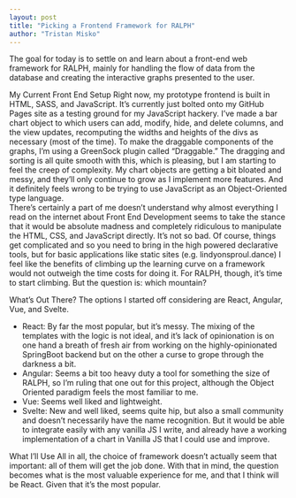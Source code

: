 ```yaml
---
layout: post
title: "Picking a Frontend Framework for RALPH"
author: "Tristan Misko"
---
```


The goal for today is to settle on and learn about a front-end web framework for RALPH, mainly for handling the flow of data from the database and creating the interactive graphs presented to the user.

My Current Front End Setup
Right now, my prototype frontend is built in HTML, SASS, and JavaScript.  It’s currently just bolted onto my GitHub Pages site as a testing ground for my JavaScript hackery.  I’ve made a bar chart object to which users can add, modify, hide, and delete columns, and the view updates, recomputing the widths and heights of the divs as necessary (most of the time).  To make the draggable components of the graphs, I’m using a GreenSock plugin called “Draggable.”  The dragging and sorting is all quite smooth with this, which is pleasing, but I am starting to feel the creep of complexity.  My chart objects are getting a bit bloated and messy, and they’ll only continue to grow as I implement more features.  And it definitely feels wrong to be trying to use JavaScript as an Object-Oriented type language.  
	There’s certainly a part of me doesn’t understand why almost everything I read on the internet about Front End Development seems to take the stance that it would be absolute madness and completely ridiculous to manipulate the HTML, CSS, and JavaScript directly.  It’s not so bad.  Of course, things get complicated and so you need to bring in the high powered declarative tools, but for basic applications like static sites (e.g. lindyonsproul.dance) I feel like the benefits of climbing up the learning curve on a framework would not outweigh the time costs for doing it.
	For RALPH, though, it’s time to start climbing.  But the question is: which mountain?

What’s Out There?
The options I started off considering are React, Angular, Vue, and Svelte.
* React: By far the most popular, but it’s messy.  The mixing of the templates with the logic is not ideal, and it’s lack of opinionation is on one hand a breath of fresh air from working on the highly-opinionated SpringBoot backend but on the other a curse to grope through the darkness a bit.  
* Angular: Seems a bit too heavy duty a tool for something the size of RALPH, so I’m ruling that one out for this project, although the Object Oriented paradigm feels the most familiar to me.
* Vue: Seems well liked and lightweight.  
* Svelte: New and well liked, seems quite hip, but also a small community and doesn’t necessarily have the name recognition.  But it would be able to integrate easily with any vanilla JS I write, and already have a working implementation of a chart in Vanilla JS that I could use and improve.

What I’ll Use
All in all, the choice of framework doesn’t actually seem that important: all of them will get the job done.  With that in mind, the question becomes what is the most valuable experience for me, and that I think will be React.  Given that it’s the most popular.  
